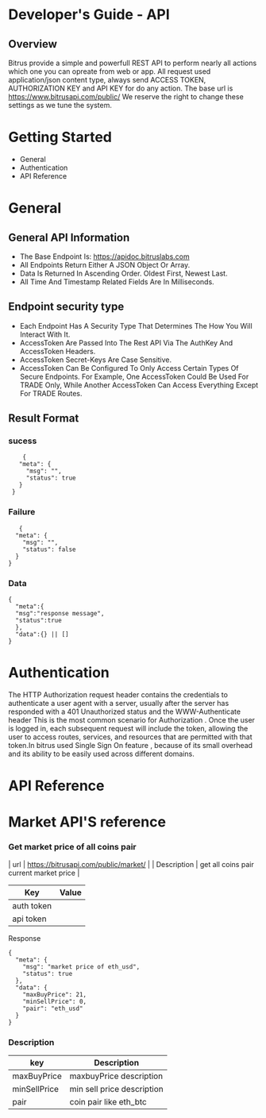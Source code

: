 # Developer's Guide - API

## Overview
Bitrus provide a simple and powerfull REST API to perform nearly all actions which one you can opreate from web or app. All request used application/json content type, always send ACCESS TOKEN, AUTHORIZATION KEY and API KEY for do any action. The base url is https://www.bitrusapi.com/public/ We reserve the right to change these settings as we tune the system.

# Getting Started
  - General
  - Authentication
  - API Reference

# General

## General API Information

- The Base Endpoint Is: https://apidoc.bitruslabs.com
- All Endpoints Return Either A JSON Object Or Array.
- Data Is Returned In Ascending Order. Oldest First, Newest Last.
- All Time And Timestamp Related Fields Are In Milliseconds.

## Endpoint security type

- Each Endpoint Has A Security Type That Determines The How You Will Interact With It.
- AccessToken Are Passed Into The Rest API Via The AuthKey And AccessToken Headers.
- AccessToken Secret-Keys Are Case Sensitive.
- AccessToken Can Be Configured To Only Access Certain Types Of Secure Endpoints. For Example, One AccessToken Could Be Used For TRADE  Only, While Another AccessToken Can Access Everything Except For TRADE Routes.


## Result Format
 ### sucess
 ```
     {
    "meta": {
      "msg": "",
      "status": true
    }
  }
 ```
 
 ### Failure
  ```
     {
    "meta": {
      "msg": "",
      "status": false
    }
  }
  ```
  ### Data
  ```
  {
    "meta":{
    "msg":"response message",
    "status":true
    },
    "data":{} || []
  }
  ```
  

# Authentication

The HTTP Authorization request header contains the credentials to authenticate a user agent with a server, usually after the server has responded with a 401 Unauthorized status and the WWW-Authenticate header This is the most common scenario for Authorization . Once the user is logged in, each subsequent request will include the token, allowing the user to access routes, services, and resources that are permitted with that token.In bitrus used Single Sign On feature , because of its small overhead and its ability to be easily used across different domains.

# API Reference

# Market API'S reference

### Get market price of all coins pair

| url | https://bitrusapi.com/public/market/ |
| Description | get all coins pair current market price |

| Key | Value |
|-----|-------|
| auth token |  |
| api token  |  |


Response 
```
{
  "meta": {
    "msg": "market price of eth_usd",
    "status": true
  },
  "data": {
    "maxBuyPrice": 21,
    "minSellPrice": 0,
    "pair": "eth_usd"
  }
}
```

### Description

| key | Description |
|-----|-------------|
| maxBuyPrice | maxbuyPrice description |
| minSellPrice | min sell price description |
| pair | coin pair like eth_btc |


